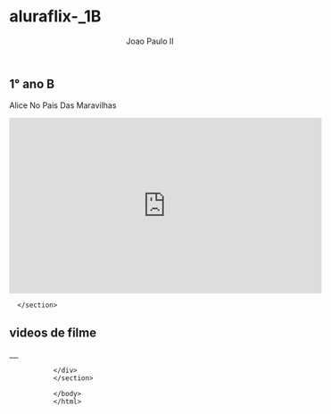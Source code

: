 # aluraflix-_1B
<!DOCTYPE html>
<html lang="pt-br">
<head>
<meta charset="UTF-8">
<meta name="viewport" content="widht=device-widht, initial-scale=1.0">
<title>Hello World</title>
</head>
</body>
 <header>Joao Paulo II</header>
<section>
   <div class="chamada-texto">
   <h1>1° ano B</h1>
   <p>Alice No Pais Das Maravilhas</p>
   </div>
   <div>
   <iframe width="560" height="315" src="https://www.youtube.com/embed/VYdW7tNFr2w?si=grz23hMUGAVcvjiU" title="YouTube video player" frameborder="0" allow="accelerometer; autoplay; clipboard-write; encrypted-media; gyroscope; picture-in-picture; web-share" referrerpolicy="strict-origin-when-cross-origin" allowfullscreen></iframe>
   </div>

      </section>
   <section class="chamada">
   <h2>videos de filme</h2>
   <div class="categoria-videos">
   <a href="https://www.youtube.com/watch?v=dpp3XFsTXnw">
        <img src="https://www.papodecinema.com.br/wp-content/uploads/2012/06/20190228-alice-no-pais-das-maravilhas-poster.webp" alt="">
   </a>
   <a href="https://www.youtube.com/watch?v=hUScLOagMmY">
       <img src="https://br.web.img2.acsta.net/pictures/14/02/27/19/01/345052.jpg" alt="">
   </a>
<a href="https://www.youtube.com/watch?v=0WpwZbIHec0">
      <img src="https://telinha.com.br/wp-content/uploads/2025/03/alice-pais-maravilhas.webp" alt="">
      </a>
      <a href="https://www.youtube.com/watch?v=WxdzlXhxOag">
           <img src="https://br.web.img2.acsta.net/medias/nmedia/18/87/31/00/19874174.jpg" alt="">
           </a>
           <a href="https://www.youtube.com/watch?v=herzUAzzwOk">
               <img src="https://i.pinimg.com/originals/a3/17/12/a31712c58d7dfac47f33bc3a73f9c840.jpg" alt="">
               </a>

               </div>
               </section>

               </body>
               </html>